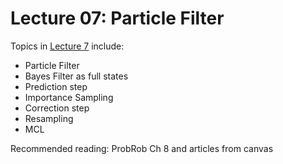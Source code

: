 # Lecture 07: Particle Filter


Topics in [Lecture 7](https://www.youtube.com/watch?v=KBoSaTghjeg&list=PLRXYrdEUvBoBCjYdmuDqohvSTJIPPrBUT&index=7) include:

 * Particle Filter
 * Bayes Filter as full states
 * Prediction step
 * Importance Sampling
 * Correction step
 * Resampling
 * MCL
 
Recommended reading: ProbRob Ch 8 and articles from canvas

